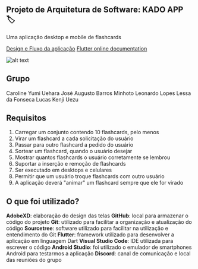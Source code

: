 ## Projeto de Arquitetura de Software: KADO APP :label:
Uma aplicação desktop e mobile de flashcards

[Design e Fluxo da aplicação](https://drive.google.com/drive/folders/1KtFBUvLtwbJCGTYm7PRz12MdVJRx7f4L?usp=sharing)
[Flutter online documentation](https://flutter.dev/docs)

![alt text](https://media.tenor.com/images/bb3cf989f0523bbc097377be58e7bbd5/tenor.gif)

## Grupo
Caroline Yumi Uehara 
José Augusto Barros Minhoto
Leonardo Lopes Lessa da Fonseca
Lucas Kenji Uezu

## Requisitos
1. Carregar um conjunto contendo 10 flashcards, pelo menos
2. Virar um flashcard a cada solicitação do usuário
3. Passar para outro flashcard a pedido do usuário
4. Sortear um flashcard, quando o usuário desejar
5. Mostrar quantos flashcards o usuário corretamente se lembrou
6. Suportar a inserção e remoção de flashcards
7. Ser executado em desktops e celulares
8. Permitir que um usuário troque flashcards com outro usuário
9. A aplicação deverá "animar" um flashcard sempre que ele for virado

## O que foi utilizado?
**AdobeXD**: elaboração do design das telas
**GitHub**: local para armazenar o código do projeto
**Git**: utilizado para facilitar a organização e atualização do código
**Sourcetree**: software utilizado para facilitar na utilização e entendimento do Git
**Flutter**: framework utilizado para desenvolver a aplicação em linguagem Dart
**Visual Studio Code**: IDE utilizada para escrever o código
**Android Studio**: foi utilizado o emulador de smartphones Android para testarmos a aplicação
**Discord**: canal de comunicação e local das reuniões do grupo

